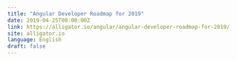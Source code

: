 ```yaml
---
title: "Angular Developer Roadmap for 2019"
date: 2019-04-25T00:00:00Z
link: https://alligator.io/angular/angular-developer-roadmap-for-2019/
site: alligator.io
language: English
draft: false
---
```

